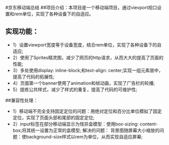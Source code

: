 #京东移动端总结
##项目介绍：本项目是一个移动端项目，通过vievport视口设置和rem单位，实现了各种设备下的自适应。

## 实现功能：
+ 1）设置viewport宽度等于设备宽度，结合rem单位，实现了各种设备下的自适应;
+ 2）使用了Sprites精灵图，减少了网页的http请求，从而大大的提高了页面的性能;
+ 3）多处使用display: inline-block;和text-align: center;实现一组元素居中，提高了代码的拓展性;
+ 4）页面第一个banner使用了animation和帧动画，实现了广告栏的轮播;
+ 5）提炼公共样式，减少了样式的重复，提高了代码的可维护性;

##兼容性处理：
+ 1）移动端不完全支持固定定位的问题：用绝对定位和百分比单位模拟了固定定位，实现了页面头部和尾部的固定定位;
+ 2）input标签在部分移动端显示为怪异盒模型：使用box-sizing: content-box;将其统一设置为正常的盒模型;
解决的问题：
背景图随屏幕大小缩放的问题：使background-size样式以rem为单位，从而实现自适应屏幕;
